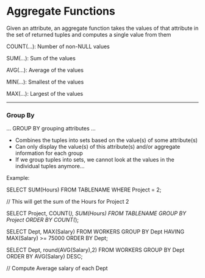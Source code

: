# Aggregate Functions

Given an attribute, an aggregate function takes the values of that attribute in the set of returned tuples and computes a single value from them

COUNT(…): Number of non-NULL values

SUM(…): Sum of the values

AVG(…): Average of the values

MIN(…): Smallest of the values

MAX(…): Largest of the values

***

### Group By

… GROUP BY grouping attributes …

- Combines the tuples into sets based on the value(s) of some attribute(s)
- Can only display the value(s) of this attribute(s) and/or aggregate information for each group
- If we group tuples into sets, we cannot look at the values in the individual tuples anymore…

Example:

SELECT SUM(Hours) FROM TABLENAME WHERE Project = 2;

// This will get the sum of the Hours for Project 2

SELECT Project, COUNT(*), SUM(Hours) FROM TABLENAME GROUP BY Project ORDER BY COUNT(*);

SELECT Dept, MAX(Salary) FROM WORKERS GROUP BY Dept HAVING MAX(Salary) >= 75000 ORDER BY Dept;

SELECT Dept, round(AVG(Salary),2) FROM WORKERS GROUP BY Dept ORDER BY AVG(Salary) DESC;

// Compute Average salary of each Dept
